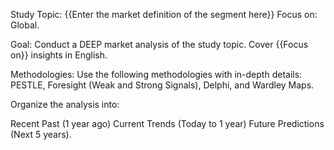 Study Topic: {{Enter the market definition of the segment here}}
Focus on: Global. 

Goal: Conduct a DEEP market analysis of the study topic. 
Cover {{Focus on}} insights in English.

Methodologies: Use the following methodologies with in-depth details: PESTLE, Foresight (Weak and Strong Signals), Delphi, and Wardley Maps.

Organize the analysis into:

Recent Past (1 year ago)
Current Trends (Today to 1 year)
Future Predictions (Next 5 years).
